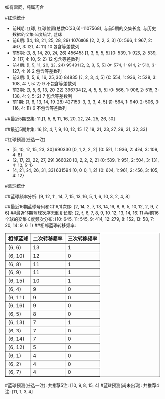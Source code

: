 <!-- 
.. title: 双色球2017087期(2017-07-27)数据分析报告
.. slug: slott-2017087-2017-07-27-report
.. date: 2017-07-28 08:00:00 UTC+08:00
.. tags: Lottery
.. link: 
.. description: 
.. type: text
-->

如有雷同，纯属巧合

<!-- TEASER_END-->

#红球统计

- 前N期: 红球, 红球位置(总数C(33,6)=1107568), 与前5期的交集长度, 与历史数据的交集长度统计, 蓝球
- 前6期: (14, 18, 21, 25, 28, 29) 1076868 [2, 2, 2, 3, 3] {0: 566, 1: 967, 2: 467, 3: 121, 4: 11} 10 包含等差数列
- 前5期: (3, 8, 14, 20, 24, 26) 456458 [1, 3, 5, 5, 5] {0: 539, 1: 926, 2: 539, 3: 117, 4: 10, 5: 2} 12 包含等差数列
- 前4期: (1, 5, 11, 20, 22, 24) 95431 [2, 2, 3, 5, 5] {0: 574, 1: 914, 2: 510, 3: 127, 4: 9} 2 包含等差数列
- 前3期: (1, 5, 6, 16, 25, 30) 84835 [2, 2, 3, 4, 5] {0: 554, 1: 936, 2: 528, 3: 108, 4: 7, 5: 2} 9 不包含等差数列
- 前2期: (3, 5, 6, 13, 20, 22) 396734 [2, 4, 5, 5, 5] {0: 566, 1: 906, 2: 515, 3: 138, 4: 9, 5: 2} 7 包含等差数列
- 前1期: (3, 6, 13, 14, 19, 28) 427153 [3, 3, 3, 4, 5] {0: 564, 1: 940, 2: 506, 3: 116, 4: 11} 6 不包含等差数列

##最近5期交集:
11,[1, 5, 8, 11, 16, 20, 22, 24, 25, 26, 30]

##最近5期并集:
16,[2, 4, 7, 9, 10, 12, 15, 17, 18, 21, 23, 27, 29, 31, 32, 33]

#红球预测(任选一注)

- [5, 10, 12, 15, 23, 30] 690330 [0, 1, 2, 2, 2] {0: 591, 1: 936, 2: 494, 3: 109, 4: 8}
- [2, 17, 20, 22, 27, 29] 366020 [0, 2, 2, 2, 2] {0: 539, 1: 951, 2: 504, 3: 131, 4: 12, 5: 1}
- [4, 21, 24, 26, 31, 33] 631594 [0, 0, 0, 1, 2] {0: 604, 1: 961, 2: 456, 3: 105, 4: 12}

#蓝球统计

##蓝球频率分析:
[9, 12, 11, 14, 7, 15, 13, 16, 5, 1, 6, 10, 3, 2, 4, 8]

##最近16期蓝球号码和C(16,1)次序:
 [2, 14, 2, 7, 13, 14, 16, 8, 8, 5, 10, 12, 2, 9, 7, 6]
##最近16期蓝球次序无重复长度:
 [2, 5, 6, 7, 8, 9, 10, 12, 13, 14, 16] 11
##前16个球的交集长度频次分布:
{10: 645, 11: 545, 9: 414, 12: 279, 8: 152, 13: 58, 7: 20, 14: 9, 6: 1}
##相邻蓝球转移频率:
 <table border="1" class="table table-striped dataframe">
  <thead>
    <tr style="text-align: right;">
      <th>相邻蓝球</th>
      <th>二次转移频率</th>
      <th>三次转移频率</th>
    </tr>
  </thead>
  <tbody>
    <tr>
      <td>(6, 6)</td>
      <td>13</td>
      <td>1</td>
    </tr>
    <tr>
      <td>(6, 10)</td>
      <td>12</td>
      <td>0</td>
    </tr>
    <tr>
      <td>(6, 8)</td>
      <td>11</td>
      <td>1</td>
    </tr>
    <tr>
      <td>(6, 9)</td>
      <td>11</td>
      <td>1</td>
    </tr>
    <tr>
      <td>(6, 15)</td>
      <td>10</td>
      <td>1</td>
    </tr>
    <tr>
      <td>(6, 4)</td>
      <td>9</td>
      <td>0</td>
    </tr>
    <tr>
      <td>(6, 11)</td>
      <td>9</td>
      <td>0</td>
    </tr>
    <tr>
      <td>(6, 16)</td>
      <td>9</td>
      <td>0</td>
    </tr>
    <tr>
      <td>(6, 5)</td>
      <td>8</td>
      <td>0</td>
    </tr>
    <tr>
      <td>(6, 13)</td>
      <td>7</td>
      <td>1</td>
    </tr>
    <tr>
      <td>(6, 3)</td>
      <td>7</td>
      <td>0</td>
    </tr>
    <tr>
      <td>(6, 14)</td>
      <td>7</td>
      <td>0</td>
    </tr>
    <tr>
      <td>(6, 12)</td>
      <td>5</td>
      <td>0</td>
    </tr>
    <tr>
      <td>(6, 1)</td>
      <td>4</td>
      <td>0</td>
    </tr>
    <tr>
      <td>(6, 2)</td>
      <td>4</td>
      <td>0</td>
    </tr>
    <tr>
      <td>(6, 7)</td>
      <td>4</td>
      <td>0</td>
    </tr>
  </tbody>
</table>
#蓝球预测(任选一注):
共推荐5注: [10, 9, 8, 15, 4]
#蓝球预测(尚未出现):
共推荐4注: [11, 1, 3, 4]

